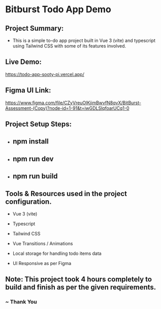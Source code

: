 # Bitburst Todo App Demo

## Project Summary:

- This is a simple to-do app project built in Vue 3 (vite) and typescript using Tailwind CSS with some of its features involved.


## Live Demo:

https://todo-app-sooty-pi.vercel.app/


## Figma UI Link:

https://www.figma.com/file/CZyVreuOlKjimBwvfN8qvX/BitBurst-Assessment-(Copy)?node-id=1-91&t=iwGDLSlqfoarUCq1-0

## Project Setup Steps:

- ## npm install

- ## npm run dev

- ## npm run build


## Tools & Resources used in the project configuration.

- Vue 3 (vite)

- Typescript

- Tailwind CSS

- Vue Transitions / Animations

- Local storage for handling todo items data

- UI Responsive as per Figma


## Note: This project took 4 hours completely to build and finish as per the given requirements.



### ~ Thank You 
